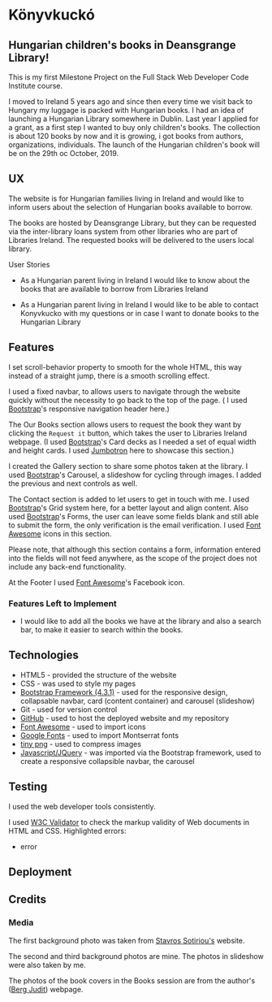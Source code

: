 # Könyvkuckó
## Hungarian children's books in Deansgrange Library!

This is my first Milestone Project on the Full Stack Web Developer Code Institute course.

I moved to Ireland 5 years ago and since then every time we visit back to Hungary my luggage is packed with Hungarian books. I had an idea of launching a Hungarian Library somewhere in Dublin. Last year I applied for a grant, as a first step I wanted to buy only children's books. The collection is about 120 books by now and it is growing, i got books from authors, organizations, individuals. The launch of the Hungarian children's book will be on the 29th oc October, 2019.

## UX

The website is for Hungarian families living in Ireland and would like to inform users about the selection of Hungarian books available to borrow.

The books are hosted by Deansgrange Library, but they can be requested via the inter-library loans system from other libraries who are part of Libraries Ireland. The requested books will be delivered to the users local library.

User Stories

* As a Hungarian parent living in Ireland I would like to know about the books that are available to borrow from Libraries Ireland

* As a Hungarian parent living in Ireland I would like to be able to contact Konyvkucko with my questions or in case I want to donate books to the Hungarian Library

## Features

I set scroll-behavior property to smooth for the whole HTML, this way instead of a straight jump, there is a smooth scrolling effect.

I used a fixed navbar, to allows users to navigate through the website quickly without the necessity to go back to the top of the page. ( I used [Bootstrap](https://getbootstrap.com/docs/4.3/components/navbar/)'s responsive navigation header here.)

The Our Books section allows users to request the book they want by clicking the `Request it` button, which takes the user to Libraries Ireland webpage. (I used [Bootstrap](https://getbootstrap.com/docs/4.0/components/card/)'s Card decks as I needed a set of equal width and height cards. I used [Jumbotron](https://getbootstrap.com/docs/4.0/components/jumbotron/) here to showcase this section.)

I created the Gallery section to share some photos taken at the library. I used [Bootstrap](https://getbootstrap.com/docs/4.0/components/carousel/)'s Carousel, a slideshow for cycling through images. I added the previous and next controls as well.

The Contact section is added to let users to get in touch with me. I used [Bootstrap](https://getbootstrap.com/docs/4.0/layout/grid/)'s Grid system here, for a better layout and align content. Also used [Bootstrap](https://getbootstrap.com/docs/4.1/components/forms/)'s Forms, the user can leave some fields blank and still able to submit the form, the only verification is the email verification. I used [Font Awesome](https://fontawesome.com/icons/envelope-open-text) icons in this section.

Please note, that although this section contains a form, information entered into the fields will not feed anywhere, as the scope of the project does not include any back-end functionality.

At the Footer I used [Font Awesome](https://fontawesome.com/icons/facebook-square)'s Facebook icon.

### Features Left to Implement
* I would like to add all the books we have at the library and also a search bar, to make it easier to search within the books.


## Technologies

* HTML5 - provided the structure of the website
* CSS - was used to style my pages
* [Bootstrap Framework (4.3.1)](https://getbootstrap.com/) - used for the responsive design, collapsable navbar, card (content container) and carousel (slideshow)
* Git - used for version control
* [GitHub](https://github.com/) - used to host the deployed website and my repository
* [Font Awesome](https://fontawesome.com/) - used to import icons
* [Google Fonts](https://fonts.google.com/) - used to import Montserrat fonts
* [tiny png](https://tinypng.com/) - used to compress images
* [Javascript/JQuery](https://getbootstrap.com/docs/4.1/getting-started/introduction/) - was imported via the Bootstrap framework, used to create a responsive collapsible navbar, the carousel
    
## Testing

I used the web developer tools consistently. 

I used [W3C Validator](https://validator.w3.org/) to check the markup validity of Web documents in HTML and CSS. Highlighted errors:
* error

## Deployment

## Credits

### Media

The first background photo was taken from [Stavros Sotiriou's](https://ssaphoto.co.uk/deansgrange-library) website.

The second and third background photos are mine. The photos in slideshow were also taken by me.

The photos of the book covers in the Books session are from the author's ([Berg Judit](https://www.bergjudit.hu/)) webpage. 





